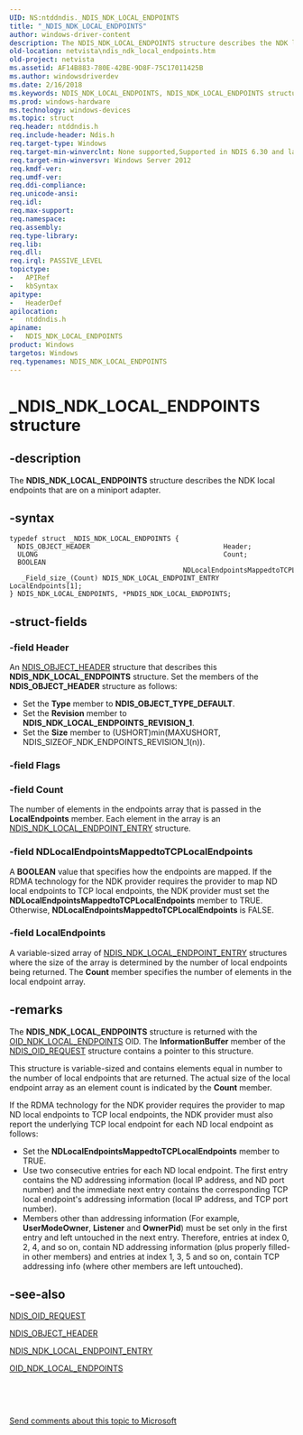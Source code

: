 ```yaml
---
UID: NS:ntddndis._NDIS_NDK_LOCAL_ENDPOINTS
title: "_NDIS_NDK_LOCAL_ENDPOINTS"
author: windows-driver-content
description: The NDIS_NDK_LOCAL_ENDPOINTS structure describes the NDK local endpoints that are on a miniport adapter.
old-location: netvista\ndis_ndk_local_endpoints.htm
old-project: netvista
ms.assetid: AF14B883-780E-42BE-9D8F-75C17011425B
ms.author: windowsdriverdev
ms.date: 2/16/2018
ms.keywords: NDIS_NDK_LOCAL_ENDPOINTS, NDIS_NDK_LOCAL_ENDPOINTS structure [Network Drivers Starting with Windows Vista], PNDIS_NDK_LOCAL_ENDPOINTS, PNDIS_NDK_LOCAL_ENDPOINTS structure pointer [Network Drivers Starting with Windows Vista], _NDIS_NDK_LOCAL_ENDPOINTS, netvista.ndis_ndk_local_endpoints, ntddndis/NDIS_NDK_LOCAL_ENDPOINTS, ntddndis/PNDIS_NDK_LOCAL_ENDPOINTS
ms.prod: windows-hardware
ms.technology: windows-devices
ms.topic: struct
req.header: ntddndis.h
req.include-header: Ndis.h
req.target-type: Windows
req.target-min-winverclnt: None supported,Supported in NDIS 6.30 and later.
req.target-min-winversvr: Windows Server 2012
req.kmdf-ver: 
req.umdf-ver: 
req.ddi-compliance: 
req.unicode-ansi: 
req.idl: 
req.max-support: 
req.namespace: 
req.assembly: 
req.type-library: 
req.lib: 
req.dll: 
req.irql: PASSIVE_LEVEL
topictype:
-	APIRef
-	kbSyntax
apitype:
-	HeaderDef
apilocation:
-	ntddndis.h
apiname:
-	NDIS_NDK_LOCAL_ENDPOINTS
product: Windows
targetos: Windows
req.typenames: NDIS_NDK_LOCAL_ENDPOINTS
---
```


# _NDIS_NDK_LOCAL_ENDPOINTS structure


## -description


The <b>NDIS_NDK_LOCAL_ENDPOINTS</b> structure describes the NDK local endpoints  that are on a miniport adapter.


## -syntax


````
typedef struct _NDIS_NDK_LOCAL_ENDPOINTS {
  NDIS_OBJECT_HEADER                                 Header;
  ULONG                                              Count;
  BOOLEAN                                            NDLocalEndpointsMappedtoTCPLocalEndpoints;
   _Field_size_(Count) NDIS_NDK_LOCAL_ENDPOINT_ENTRY LocalEndpoints[1];
} NDIS_NDK_LOCAL_ENDPOINTS, *PNDIS_NDK_LOCAL_ENDPOINTS;
````


## -struct-fields




### -field Header

An <a href="..\ntddndis\ns-ntddndis-_ndis_object_header.md">NDIS_OBJECT_HEADER</a> structure that describes this <b>NDIS_NDK_LOCAL_ENDPOINTS</b> structure. Set the members of the <b>NDIS_OBJECT_HEADER</b> structure as follows:

<ul>
<li>Set the <b>Type</b> member to <b>NDIS_OBJECT_TYPE_DEFAULT</b>.</li>
<li>Set the <b>Revision</b> member to <b>NDIS_NDK_LOCAL_ENDPOINTS_REVISION_1</b>.</li>
<li>Set the <b>Size</b> member to (USHORT)min(MAXUSHORT, NDIS_SIZEOF_NDK_ENDPOINTS_REVISION_1(n)).</li>
</ul>

### -field Flags

 


### -field Count

The number of elements in the endpoints array that is passed in the <b>LocalEndpoints</b> member. Each element in the array is an <a href="..\ntddndis\ns-ntddndis-_ndis_ndk_local_endpoint_entry.md">NDIS_NDK_LOCAL_ENDPOINT_ENTRY</a> structure.


### -field NDLocalEndpointsMappedtoTCPLocalEndpoints

A <b>BOOLEAN</b> value that specifies how the endpoints are mapped. If the RDMA technology for the NDK provider requires the provider to map ND local endpoints to TCP local endpoints, the NDK provider must set the <b>NDLocalEndpointsMappedtoTCPLocalEndpoints</b> member to TRUE. Otherwise, <b>NDLocalEndpointsMappedtoTCPLocalEndpoints</b> is FALSE.


### -field LocalEndpoints

A variable-sized array of <a href="..\ntddndis\ns-ntddndis-_ndis_ndk_local_endpoint_entry.md">NDIS_NDK_LOCAL_ENDPOINT_ENTRY</a> structures where the size of the array is determined by the number of local endpoints being returned. The <b>Count</b> member  specifies the number of elements in the local endpoint array.


## -remarks



The <b>NDIS_NDK_LOCAL_ENDPOINTS</b> structure is returned with the <a href="https://msdn.microsoft.com/library/windows/hardware/hh451811">OID_NDK_LOCAL_ENDPOINTS</a> OID. The <b>InformationBuffer</b> member of the <a href="..\ndis\ns-ndis-_ndis_oid_request.md">NDIS_OID_REQUEST</a> structure contains a pointer to this structure.



This structure is variable-sized and contains elements equal in number to the number of local endpoints that are returned. The actual size of the local endpoint array as an element count is indicated by the <b>Count</b> member.

If the RDMA technology for the NDK provider requires the provider to map ND local endpoints to TCP local endpoints, the NDK provider must also report the underlying TCP local endpoint for each ND local endpoint as follows:

<ul>
<li>Set the <b>NDLocalEndpointsMappedtoTCPLocalEndpoints</b> member to TRUE.</li>
<li>Use two consecutive entries for each ND local endpoint. The first entry contains the ND addressing information (local IP address, and ND port number) and the immediate next entry contains the corresponding TCP local endpoint's addressing information (local IP address, and TCP port number). 

</li>
<li>Members other than addressing information (For example, <b>UserModeOwner</b>,  <b>Listener</b> and <b>OwnerPid</b>) must be set only in the first entry  and left untouched in the next entry. Therefore, entries at index 0, 2, 4, and so on, contain ND addressing information (plus properly filled-in other members) and entries at index 1, 3, 5 and so on, contain TCP addressing info (where other members are left untouched).

</li>
</ul>



## -see-also

<a href="..\ndis\ns-ndis-_ndis_oid_request.md">NDIS_OID_REQUEST</a>



<a href="..\ntddndis\ns-ntddndis-_ndis_object_header.md">NDIS_OBJECT_HEADER</a>



<a href="..\ntddndis\ns-ntddndis-_ndis_ndk_local_endpoint_entry.md">NDIS_NDK_LOCAL_ENDPOINT_ENTRY</a>



<a href="https://msdn.microsoft.com/library/windows/hardware/hh451811">OID_NDK_LOCAL_ENDPOINTS</a>



 

 

<a href="mailto:wsddocfb@microsoft.com?subject=Documentation%20feedback [netvista\netvista]:%20NDIS_NDK_LOCAL_ENDPOINTS structure%20 RELEASE:%20(2/16/2018)&amp;body=%0A%0APRIVACY STATEMENT%0A%0AWe use your feedback to improve the documentation. We don't use your email address for any other purpose, and we'll remove your email address from our system after the issue that you're reporting is fixed. While we're working to fix this issue, we might send you an email message to ask for more info. Later, we might also send you an email message to let you know that we've addressed your feedback.%0A%0AFor more info about Microsoft's privacy policy, see http://privacy.microsoft.com/en-us/default.aspx." title="Send comments about this topic to Microsoft">Send comments about this topic to Microsoft</a>

